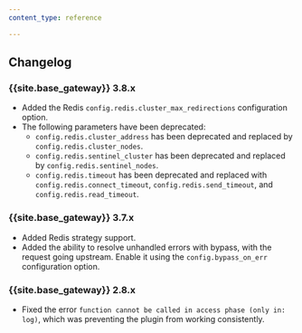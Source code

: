 ```yaml
---
content_type: reference

---
```


## Changelog

### {{site.base_gateway}} 3.8.x
* Added the Redis `config.redis.cluster_max_redirections` configuration option.
* The following parameters have been deprecated:
  * `config.redis.cluster_address` has been deprecated and replaced by `config.redis.cluster_nodes`.
  * `config.redis.sentinel_cluster` has been deprecated and replaced by `config.redis.sentinel_nodes`.
  * `config.redis.timeout` has been deprecated and replaced with `config.redis.connect_timeout`, `config.redis.send_timeout`, and `config.redis.read_timeout`. 

### {{site.base_gateway}} 3.7.x
* Added Redis strategy support.
* Added the ability to resolve unhandled errors with bypass, with the request going upstream. 
Enable it using the `config.bypass_on_err` configuration option.

### {{site.base_gateway}} 2.8.x
* Fixed the error `function cannot be called in access phase (only in: log)`, which was preventing the plugin from working consistently.
